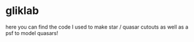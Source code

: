 # gliklab

here you can find the code I used to make star / quasar cutouts
as well as a psf to model quasars!

